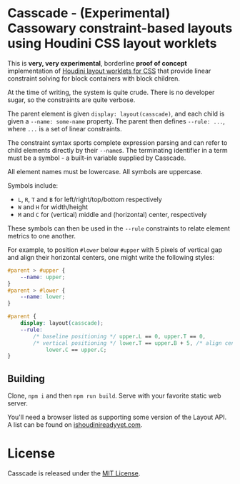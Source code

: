 # Casscade - (Experimental) Cassowary constraint-based layouts using Houdini CSS layout worklets

This is **very, very experimental**, borderline **proof of concept** implementation of
[Houdini layout worklets for CSS](https://github.com/w3c/css-houdini-drafts/blob/main/css-layout-api/EXPLAINER.md)
that provide linear constraint solving for block containers with block children.

At the time of writing, the system is quite crude. There is no developer sugar,
so the constraints are quite verbose.

The parent element is given `display: layout(casscade)`, and each child is given
a `--name: some-name` property. The parent then defines `--rule: ...`, where `...`
is a set of linear constraints.

The constraint syntax sports complete expression parsing and can refer to child
elements directly by their `--name`s. The terminating identifier in a term must
be a symbol - a built-in variable supplied by Casscade.

All element names must be lowercase. All symbols are uppercase.

Symbols include:

-   `L`, `R`, `T` and `B` for left/right/top/bottom respectively
-   `W` and `H` for width/height
-   `M` and `C` for (vertical) middle and (horizontal) center, respectively

These symbols can then be used in the `--rule` constraints to relate element
metrics to one another.

For example, to position `#lower` below `#upper` with 5 pixels of vertical
gap and align their horizontal centers, one might write the following styles:

```css
#parent > #upper {
	--name: upper;
}
#parent > #lower {
	--name: lower;
}

#parent {
	display: layout(casscade);
	--rule:
		/* baseline positioning */ upper.L == 0, upper.T == 0,
		/* vertical positioning */ lower.T == upper.B + 5, /* align centers */
			lower.C == upper.C;
}
```

## Building

Clone, `npm i` and then `npm run build`. Serve with your favorite static
web server.

You'll need a browser listed as supporting some version of the Layout API.
A list can be found on [ishoudinireadyyet.com](https://ishoudinireadyyet.com/).

# License

Casscade is released under the [MIT License](LICENSE.txt).
